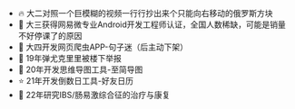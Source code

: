 
- 🔥 大二对照一个巨模糊的视频一行行抄出来个只能向右移动的俄罗斯方块
- 🍻 大三获得网易微专业Android开发工程师认证，全国人数稀缺，可能是销量不好停课了的原因
- 🚀 大四开发网页爬虫APP-句子迷（后主动下架）
- 🎸 19年弹尤克里里被楼下举报
- 🍍 20年开发思维导图工具-至简导图
- ⭐️ 21年开发倒数日工具-好友日历
- 🍚 22年研究IBS/肠易激综合征的治疗与康复

<!--
**dabutaizha/dabutaizha** is a ✨ _special_ ✨ repository because its `README.md` (this file) appears on your GitHub profile.

Here are some ideas to get you started:

- 🔭 I’m currently working on ...
- 🌱 I’m currently learning ...
- 👯 I’m looking to collaborate on ...
- 🤔 I’m looking for help with ...
- 💬 Ask me about ...
- 📫 How to reach me: ...
- 😄 Pronouns: ...
- ⚡ Fun fact: ...
-->

